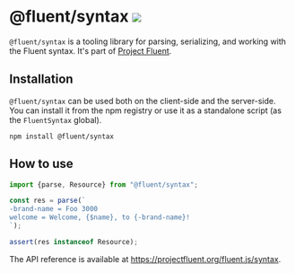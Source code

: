 # @fluent/syntax ![](https://github.com/projectfluent/fluent.js/workflows/test/badge.svg)

`@fluent/syntax` is a tooling library for parsing, serializing, and working
with the Fluent syntax. It's part of [Project Fluent][].

[Project Fluent]: https://projectfluent.org

## Installation

`@fluent/syntax` can be used both on the client-side and the server-side. You
can install it from the npm registry or use it as a standalone script (as the
`FluentSyntax` global).

    npm install @fluent/syntax


## How to use

```javascript
import {parse, Resource} from "@fluent/syntax";

const res = parse(`
-brand-name = Foo 3000
welcome = Welcome, {$name}, to {-brand-name}!
`);

assert(res instanceof Resource);
```

The API reference is available at https://projectfluent.org/fluent.js/syntax.
